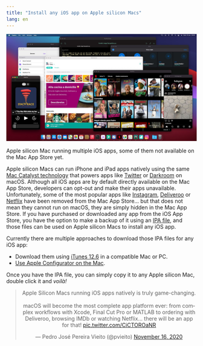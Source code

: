```yaml
---
title: "Install any iOS app on Apple silicon Macs"
lang: en
---
```


![iOS apps on Apple silicon Mac](/media/2020/11/ios-apps-apple-silicon.jpg)
<figcaption>Apple silicon Mac running multiple iOS apps, some of them not available on the Mac App Store yet.</figcaption>

Apple silicon Macs can run iPhone and iPad apps natively using the same [Mac Catalyst technology](https://developer.apple.com/mac-catalyst/) that powers apps like [Twitter](https://apps.apple.com/es/app/twitter/id1482454543?mt=12) or [Darkroom](https://apps.apple.com/es/app/darkroom-editor-de-foto-v%C3%ADdeo/id953286746) on macOS. Although all iOS apps are by default directly available on the Mac App Store, developers can opt-out and make their apps unavailable. Unfortunately, some of the most popular apps like [Instagram](https://apps.apple.com/es/app/instagram/id389801252), [Deliveroo](https://apps.apple.com/es/app/deliveroo-comida-a-domicilio/id1001501844) or [Netflix](https://apps.apple.com/es/app/netflix/id363590051) have been removed from the Mac App Store… but that does not mean they cannot run on macOS, they are simply hidden in the Mac App Store. If you have purchased or downloaded any app from the iOS App Store, you have the option to make a backup of it using an [IPA file](https://en.wikipedia.org/wiki/.ipa), and those files can be used on Apple silicon Macs to install any iOS app.

Currently there are multiple approaches to download those IPA files for any iOS app:

- Download them using [iTunes 12.6](https://support.apple.com/es_ES/downloads/itunes) in a compatible Mac or PC.
- [Use Apple Configurator on the Mac](https://medium.com/@b0661064248/how-can-i-get-ipa-of-any-app-which-is-available-on-app-store-3a403be7b028).

Once you have the IPA file, you can simply copy it to any Apple silicon Mac, double click it and _voilà!_

<center>
<blockquote class="twitter-tweet" data-dnt="true"><p lang="en" dir="ltr">Apple Silicon Macs running iOS apps natively is truly game-changing.<br><br>macOS will become the most complete app platform ever: from complex workflows with Xcode, Final Cut Pro or MATLAB to ordering with Deliveroo, browsing IMDb or watching Netflix… there will be an app for that! <a href="https://t.co/CiCTOROaNR">pic.twitter.com/CiCTOROaNR</a></p>&mdash; Pedro José Pereira Vieito (@pvieito) <a href="https://twitter.com/pvieito/status/1328397045032497154?ref_src=twsrc%5Etfw">November 16, 2020</a></blockquote> <script async src="https://platform.twitter.com/widgets.js" charset="utf-8"></script>
</center>
